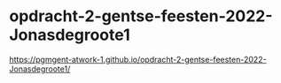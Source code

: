 # opdracht-2-gentse-feesten-2022-Jonasdegroote1

https://pgmgent-atwork-1.github.io/opdracht-2-gentse-feesten-2022-Jonasdegroote1/
